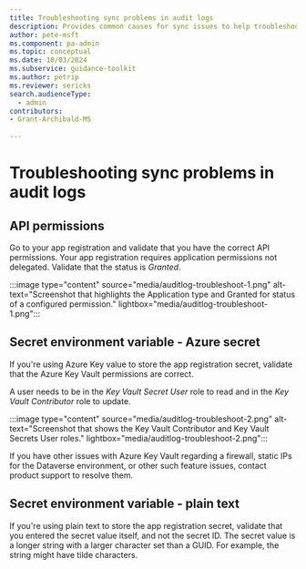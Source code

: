 ```yaml
---
title: Troubleshooting sync problems in audit logs
description: Provides common causes for sync issues to help troubleshooting.
author: pete-msft
ms.component: pa-admin
ms.topic: conceptual
ms.date: 10/03/2024
ms.subservice: guidance-toolkit
ms.author: petrip
ms.reviewer: sericks
search.audienceType: 
  - admin
contributors:
- Grant-Archibald-MS
  
---
```


# Troubleshooting sync problems in audit logs

## API permissions

Go to your app registration and validate that you have the correct API permissions. Your app registration requires application permissions not delegated. Validate that the status is _Granted_.

:::image type="content" source="media/auditlog-troubleshoot-1.png" alt-text="Screenshot that highlights the Application type and Granted for status of a configured permission." lightbox="media/auditlog-troubleshoot-1.png":::

## Secret environment variable - Azure secret

If you're using Azure Key value to store the app registration secret, validate that the Azure Key Vault permissions are correct.

A user needs to be in the _Key Vault Secret User_ role to read and in the _Key Vault Contributor_ role to update.

:::image type="content" source="media/auditlog-troubleshoot-2.png" alt-text="Screenshot that shows the Key Vault Contributor and Key Vault Secrets User roles." lightbox="media/auditlog-troubleshoot-2.png":::

If you have other issues with Azure Key Vault regarding a firewall, static IPs for the Dataverse environment, or other such feature issues, contact product support to resolve them.

## Secret environment variable - plain text

If you're using plain text to store the app registration secret, validate that you entered the secret value itself, and not the secret ID. The secret value is a longer string with a larger character set than a GUID. For example, the string might have tilde characters.

